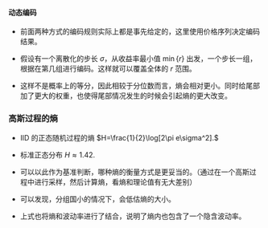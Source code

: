 #### 动态编码

- 前面两种方式的编码规则实际上都是事先给定的，这里使用价格序列决定编码结果。

- 假设有一个离散化的步长 $\sigma$，从收益率最小值 $\min\{r\}$ 出发，一个步长一组，根据在第几组进行编码。这样就可以覆盖全体的 $r$ 范围。

- 这样不是概率上的等分，因此相较于分位数而言，熵会相对更小。同时给尾部加了更大的权重，也使得尾部情况发生的时候会引起熵的更大改变。

### 高斯过程的熵

- IID 的正态随机过程的熵 $H=\frac{1}{2}\log[2\pi e\sigma^2].$

- 标准正态分布 $H\approx1.42$.

- 可以以此作为基准判断，哪种熵的衡量方式是更妥当的。（通过在一个高斯过程中进行采样，然后计算熵，看熵和理论值有无大差别）

- 可以发现，分组国小的情况下，会低估熵的大小。

- 上式也将熵和波动率进行了结合，说明了熵内也包含了一个隐含波动率。